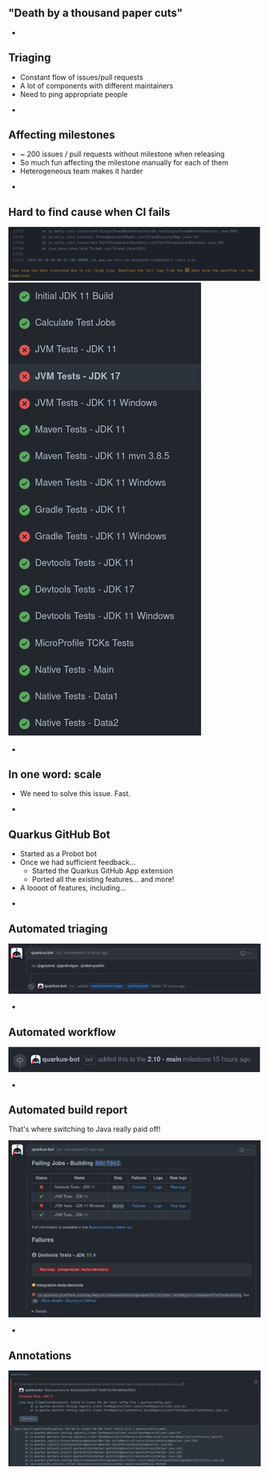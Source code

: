 ## "Death by a thousand paper cuts"

-

## Triaging

* Constant flow of issues/pull requests
* A lot of components with different maintainers
* Need to ping appropriate people

-

## Affecting milestones

* ~ 200 issues / pull requests without milestone when releasing
* So much fun affecting the milestone manually for each of them
* Heterogeneous team makes it harder

-

## Hard to find cause when CI fails

![](images/long-log-file.png)
![](images/complex-build.png)

-

## In one word: scale

* We need to solve this issue. Fast.

-

## Quarkus GitHub Bot

* Started as a Probot bot
* Once we had sufficient feedback...
  * Started the Quarkus GitHub App extension
  * Ported all the existing features... and more!
* A loooot of features, including...

-

## Automated triaging

![](images/triaging.png)

-

## Automated workflow

![](images/workflow.png)

-

## Automated build report

That's where switching to Java really paid off!

![](images/build-report.png)

-

## Annotations

![](images/build-report-annotation.png)
